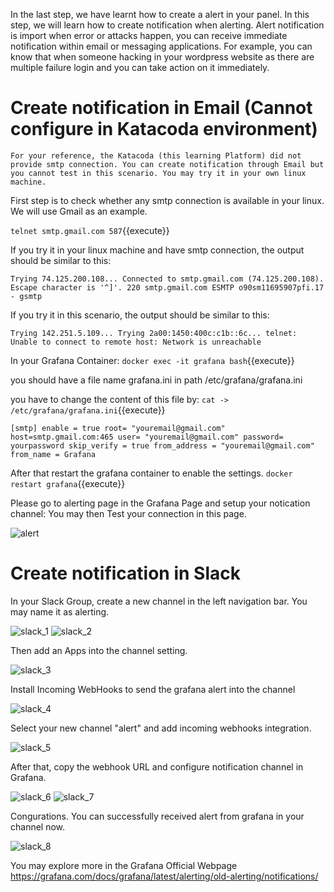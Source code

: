 

In the last step, we have learnt how to create a alert in your panel.
In this step, we will learn how to create notification when alerting.
Alert notification is import when error or attacks happen, you can receive immediate notification within email or messaging applications. For example, you can know that when someone hacking in your wordpress website as there are multiple failure login and you can take action on it immediately.


# Create notification in Email (Cannot configure in Katacoda environment)
`For your reference, the Katacoda (this learning Platform) did not provide smtp connection. You can create notification through Email but you cannot test in this scenario. You may try it in your own linux machine.`

First step is to check whether any smtp connection is available in your linux. We will use Gmail as an example.

`telnet smtp.gmail.com 587`{{execute}}

If you try it in your linux machine and have smtp connection, the output should be similar to this:

`Trying 74.125.200.108...
Connected to smtp.gmail.com (74.125.200.108).
Escape character is '^]'.
220 smtp.gmail.com ESMTP o90sm11695907pfi.17 - gsmtp`

If you try it in this scenario, the output should be similar to this:

`Trying 142.251.5.109...
Trying 2a00:1450:400c:c1b::6c...
telnet: Unable to connect to remote host: Network is unreachable`

In your Grafana Container:
`docker exec -it grafana bash`{{execute}}

you should have a file name grafana.ini in path /etc/grafana/grafana.ini

you have to change the content of this file by:
`cat -> /etc/grafana/grafana.ini`{{execute}}

`[smtp]
enable = true
root= "youremail@gmail.com"
host=smtp.gmail.com:465
user= "youremail@gmail.com"
password= yourpassword
skip_verify = true
from_address = "youremail@gmail.com"
from_name = Grafana`

After that restart the grafana container to enable the settings.
`docker restart grafana`{{execute}}

Please go to alerting page in the Grafana Page and setup your notication channel:
You may then Test your connection in this page.

![alert](https://github.com/joey1136/katacoda-scenarios/blob/main/Area-C/images/alert_3.PNG?raw=true)

# Create notification in Slack

In your Slack Group, create a new channel in the left navigation bar. You may name it as alerting.

![slack_1](https://github.com/joey1136/katacoda-scenarios/blob/main/Area-C/images/slack_1.PNG?raw=true)
![slack_2](https://github.com/joey1136/katacoda-scenarios/blob/main/Area-C/images/slack_2.PNG?raw=true)

Then add an Apps into the channel setting.

![slack_3](https://github.com/joey1136/katacoda-scenarios/blob/main/Area-C/images/slack_3.PNG?raw=true)

Install Incoming WebHooks to send the grafana alert into the channel

![slack_4](https://github.com/joey1136/katacoda-scenarios/blob/main/Area-C/images/slack_4.PNG?raw=true)

Select your new channel "alert" and add incoming webhooks integration.

![slack_5](https://github.com/joey1136/katacoda-scenarios/blob/main/Area-C/images/slack_5.PNG?raw=true)

After that, copy the webhook URL and configure notification channel in Grafana.

![slack_6](https://github.com/joey1136/katacoda-scenarios/blob/main/Area-C/images/slack_6.PNG?raw=true)
![slack_7](https://github.com/joey1136/katacoda-scenarios/blob/main/Area-C/images/slack_7.PNG?raw=true)

Congurations. You can successfully received alert from grafana in your channel now.

![slack_8](https://github.com/joey1136/katacoda-scenarios/blob/main/Area-C/images/slack_8.PNG?raw=true)


You may explore more in the Grafana Official Webpage
https://grafana.com/docs/grafana/latest/alerting/old-alerting/notifications/